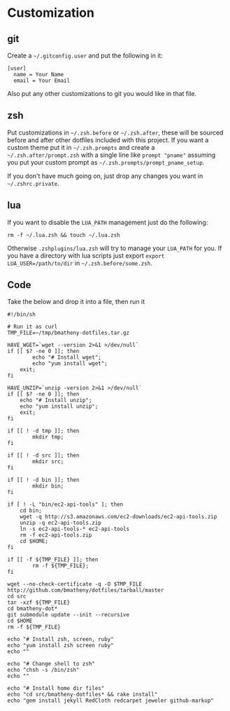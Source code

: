 # Customization

## git

Create a `~/.gitconfig.user` and put the following in it:

    [user]
      name = Your Name
      email = Your Email

Also put any other customizations to git you would like in that file.

## zsh

Put customizations in `~/.zsh.before` or `~/.zsh.after`, these will be sourced
before and after other dotfiles included with this project. If you want a custom
theme put it in `~/.zsh.prompts` and create a `~/.zsh.after/prompt.zsh` with a
single line like `prompt "pname"` assuming you put your custom prompt as
`~/.zsh.prompts/prompt_pname_setup`.

If you don't have much going on, just drop any changes you want in
`~/.zshrc.private`.

## lua

If you want to disable the `LUA_PATH` management just do the following:

    rm -f ~/.lua.zsh && touch ~/.lua.zsh

Otherwise `.zshplugins/lua.zsh` will try to manage your `LUA_PATH` for you. If
you have a directory with lua scripts just export `export LUA_USER=/path/to/dir`
in `~/.zsh.before/some.zsh`.

## Code
Take the below and drop it into a file, then run it

<pre><code>#!/bin/sh

# Run it as curl
TMP_FILE=~/tmp/bmatheny-dotfiles.tar.gz

HAVE_WGET=`wget --version 2>&1 >/dev/null`
if [[ $? -ne 0 ]]; then
        echo "# Install wget";
        echo "yum install wget";
	exit;
fi

HAVE_UNZIP=`unzip -version 2>&1 >/dev/null`
if [[ $? -ne 0 ]]; then
	echo "# Install unzip";
	echo "yum install unzip";
	exit;
fi

if [[ ! -d tmp ]]; then
        mkdir tmp;
fi

if [[ ! -d src ]]; then
        mkdir src;
fi

if [[ ! -d bin ]]; then
        mkdir bin;
fi

if [ ! -L "bin/ec2-api-tools" ]; then
	cd bin;
	wget -q http://s3.amazonaws.com/ec2-downloads/ec2-api-tools.zip
	unzip -q ec2-api-tools.zip
	ln -s ec2-api-tools-* ec2-api-tools
	rm -f ec2-api-tools.zip
	cd $HOME;
fi

if [[ -f ${TMP_FILE} ]]; then
        rm -f ${TMP_FILE};
fi

wget --no-check-certificate -q -O $TMP_FILE http://github.com/bmatheny/dotfiles/tarball/master
cd src
tar -xzf ${TMP_FILE}
cd bmatheny-dot*
git submodule update --init --recursive
cd $HOME
rm -f ${TMP_FILE}

echo "# Install zsh, screen, ruby"
echo "yum install zsh screen ruby"
echo ""

echo "# Change shell to zsh"
echo "chsh -s /bin/zsh"
echo ""

echo "# Install home dir files"
echo "cd src/bmatheny-dotfiles* && rake install"
echo "gem install jekyll RedCloth redcarpet jeweler github-markup"
</code></pre>

